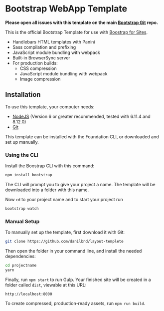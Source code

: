 # Bootstrap WebApp Template

**Please open all issues with this template on the main [Bootstrap Git](https://github.com/danilbnd/layout-templete) repo.**

This is the official Bootstrap Template for use with [Boostrap for Sites](https://v5.getbootstrap.com/). 

- Handlebars HTML templates with Panini
- Sass compilation and prefixing
- JavaScript module bundling with webpack
- Built-in BrowserSync server
- For production builds:
  - CSS compression
  - JavaScript module bundling with webpack
  - Image compression

## Installation

To use this template, your computer needs:

- [NodeJS](https://nodejs.org/en/) (Version 6 or greater recommended, tested with 6.11.4 and 8.12.0)
- [Git](https://git-scm.com/)

This template can be installed with the Foundation CLI, or downloaded and set up manually.

### Using the CLI

Install the Boostrap CLI with this command:

```bash
npm install bootstrap
```


The CLI will prompt you to give your project a name. The template will be downloaded into a folder with this name.

Now `cd` to your project name and to start your project run 

```bash
bootstrap watch
```

### Manual Setup

To manually set up the template, first download it with Git:

```bash
git clone https://github.com/danilbnd/layout-templete
```

Then open the folder in your command line, and install the needed dependencies:

```bash
cd projectname
yarn
```

Finally, run `npm start` to run Gulp. Your finished site will be created in a folder called `dist`, viewable at this URL:

```
http://localhost:8000
```

To create compressed, production-ready assets, run `npm run build`.
